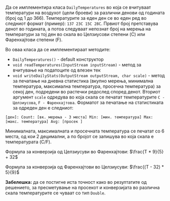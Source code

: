 Да се имплементира класа `DailyTemperatures` во која се вчитуваат температури на воздухот (цели броеви) за различни денови од годината (број од 1 до 366). Температурите за еден ден се во еден ред во следниот формат (пример): `137 23C 15C 28C`. Првиот број претставува денот во годината, а потоа следуваат непознат број на мерења на температури за тој ден во скала во Целзиусови степени (C) или Фаренхајтови степени (F).

Во оваа класа да се имплементираат методите:

- `DailyTemperatures()` - default конструктор
- `void readTemperatures(InputStream inputStream)` - метод за вчитување на податоците од влезен тек
- `void writeDailyStats(OutputStream outputStream, char scale)` - метод за печатање на дневна статистика (вкупно мерења, минимална температура, максимална температура, просечна температура) за секој ден, подредени во растечки редослед според денот. Вториот аргумент `scale` одредува во која скала се печатат температурите `C - Целзиусова`, `F - Фаренхајтова`. Форматот за печатање на статистиката за одреден ден е следниот:

`[ден]: Count: [вк. мерења - 3 места] Min: [мин. температура] Max: [макс. температура] Avg: [просек ]`

Минималната, максималната и просечната температура се печатат со 6 места, од кои 2 децимални, а по бројот се запишува во која скала е температурата (C/F).

Формула за конверзија од Целзиусуви во Фаренхајтови: $\frac{T * 9}{5} + 32$

Формула за конверзија од Фаренхајтови во Целзиусуви: $\frac{(T - 32) * 5}{9}$

**Забелешка:** да се постигне иста точност како во резултатите од решението, за пресметување на просекот и конверзијата во различна скала температурите се чуваат со тип `Double`.